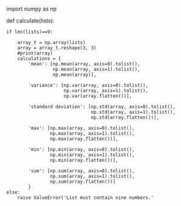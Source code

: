 import numpy as np

def calculate(lists):
  
    if len(lists)==9:
        
        array_t = np.array(lists)
        array = array_t.reshape(3, 3)
        #print(array)
        calculations = {
            'mean': [np.mean(array, axis=0).tolist(), 
                     np.mean(array, axis=1).tolist(),
                     np.mean(array)],
          
            'variance': [np.var(array, axis=0).tolist(), 
                         np.var(array, axis=1).tolist(),
                         np.var(array.flatten())],
          
            'standard deviation': [np.std(array, axis=0).tolist(), 
                                   np.std(array, axis=1).tolist(),
                                   np.std(array.flatten())],
          
            'max': [np.max(array, axis=0).tolist(), 
                    np.max(array, axis=1).tolist(), 
                    np.max(array.flatten())],
          
            'min': [np.min(array, axis=0).tolist(), 
                    np.min(array, axis=1).tolist(), 
                    np.min(array.flatten())],
          
            'sum': [np.sum(array, axis=0).tolist(), 
                    np.sum(array, axis=1).tolist(), 
                    np.sum(array.flatten())]
            }
    else:
        raise ValueError('List must contain nine numbers.'


